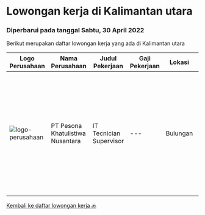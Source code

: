 
  # Lowongan kerja di Kalimantan utara

  ### Diperbarui pada tanggal Sabtu, 30 April 2022

  Berikut merupakan daftar lowongan kerja yang ada di Kalimantan utara

  |Logo Perusahaan | Nama Perusahaan | Judul Pekerjaan | Gaji Pekerjaan | Lokasi | Deskripsi | Tanggal diunggah | Pranala |
  | -------------- | --------------- | --------------- | --------- | --------- | -------------- | ------- | ----------- |
  |![logo-perusahaan](https://image-service-cdn.seek.com.au/758f6105bdfb7bbf3ebe05b4427cb70fd98ff0d0/ee4dce1061f3f616224767ad58cb2fc751b8d2dc)|PT Pesona Khatulistiwa Nusantara|IT Tecnician Supervisor|---|Bulungan|Usia Maksimal 35 tahun Pendidikan S1 (Teknik Informatika, Ilmu Komputer) Pengalaman Minimal 3 tahun diposisi yang sama Mengerti dan menguasai...|Rabu, 27 April 2022|https://www.jobstreet.co.id/id/job/it-tecnician-supervisor-3868623?token=0~46f227f8-da75-4951-a1a0-795e49c6f95e&sectionRank=1&jobId=jobstreet-id-job-3868623|


  [Kembali ke daftar lowongan kerja 🔙](../README.md#daftar-lowongan-kerja)
  